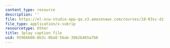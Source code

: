 ```yaml
---
content_type: resource
description: ''
file: https://ol-ocw-studio-app-qa.s3.amazonaws.com/courses/18-03sc-differential-equations-fall-2011/95966b080b3c0ba856ab39b2b465a7b6_z-meBrqcy_I.srt
file_type: application/x-subrip
resourcetype: Other
title: 3play caption file
uid: 95966b08-0b3c-0ba8-56ab-39b2b465a7b6
---
```

